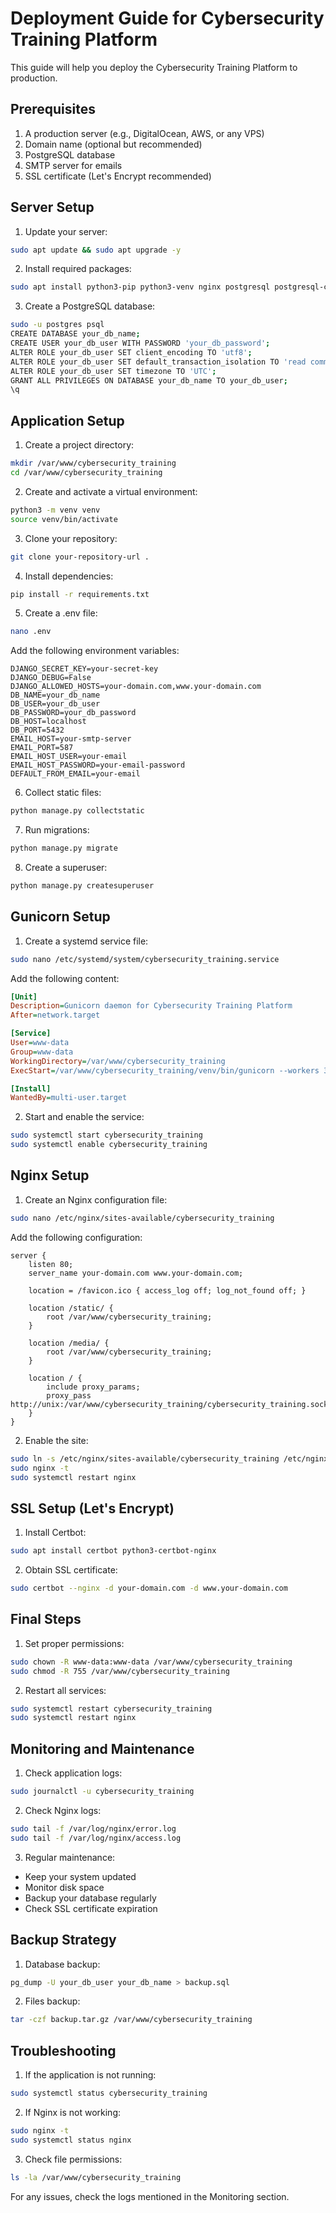 # Deployment Guide for Cybersecurity Training Platform

This guide will help you deploy the Cybersecurity Training Platform to production.

## Prerequisites

1. A production server (e.g., DigitalOcean, AWS, or any VPS)
2. Domain name (optional but recommended)
3. PostgreSQL database
4. SMTP server for emails
5. SSL certificate (Let's Encrypt recommended)

## Server Setup

1. Update your server:
```bash
sudo apt update && sudo apt upgrade -y
```

2. Install required packages:
```bash
sudo apt install python3-pip python3-venv nginx postgresql postgresql-contrib
```

3. Create a PostgreSQL database:
```bash
sudo -u postgres psql
CREATE DATABASE your_db_name;
CREATE USER your_db_user WITH PASSWORD 'your_db_password';
ALTER ROLE your_db_user SET client_encoding TO 'utf8';
ALTER ROLE your_db_user SET default_transaction_isolation TO 'read committed';
ALTER ROLE your_db_user SET timezone TO 'UTC';
GRANT ALL PRIVILEGES ON DATABASE your_db_name TO your_db_user;
\q
```

## Application Setup

1. Create a project directory:
```bash
mkdir /var/www/cybersecurity_training
cd /var/www/cybersecurity_training
```

2. Create and activate a virtual environment:
```bash
python3 -m venv venv
source venv/bin/activate
```

3. Clone your repository:
```bash
git clone your-repository-url .
```

4. Install dependencies:
```bash
pip install -r requirements.txt
```

5. Create a .env file:
```bash
nano .env
```

Add the following environment variables:
```
DJANGO_SECRET_KEY=your-secret-key
DJANGO_DEBUG=False
DJANGO_ALLOWED_HOSTS=your-domain.com,www.your-domain.com
DB_NAME=your_db_name
DB_USER=your_db_user
DB_PASSWORD=your_db_password
DB_HOST=localhost
DB_PORT=5432
EMAIL_HOST=your-smtp-server
EMAIL_PORT=587
EMAIL_HOST_USER=your-email
EMAIL_HOST_PASSWORD=your-email-password
DEFAULT_FROM_EMAIL=your-email
```

6. Collect static files:
```bash
python manage.py collectstatic
```

7. Run migrations:
```bash
python manage.py migrate
```

8. Create a superuser:
```bash
python manage.py createsuperuser
```

## Gunicorn Setup

1. Create a systemd service file:
```bash
sudo nano /etc/systemd/system/cybersecurity_training.service
```

Add the following content:
```ini
[Unit]
Description=Gunicorn daemon for Cybersecurity Training Platform
After=network.target

[Service]
User=www-data
Group=www-data
WorkingDirectory=/var/www/cybersecurity_training
ExecStart=/var/www/cybersecurity_training/venv/bin/gunicorn --workers 3 --bind unix:/var/www/cybersecurity_training/cybersecurity_training.sock cybersecurity_training.wsgi:application

[Install]
WantedBy=multi-user.target
```

2. Start and enable the service:
```bash
sudo systemctl start cybersecurity_training
sudo systemctl enable cybersecurity_training
```

## Nginx Setup

1. Create an Nginx configuration file:
```bash
sudo nano /etc/nginx/sites-available/cybersecurity_training
```

Add the following configuration:
```nginx
server {
    listen 80;
    server_name your-domain.com www.your-domain.com;

    location = /favicon.ico { access_log off; log_not_found off; }
    
    location /static/ {
        root /var/www/cybersecurity_training;
    }

    location /media/ {
        root /var/www/cybersecurity_training;
    }

    location / {
        include proxy_params;
        proxy_pass http://unix:/var/www/cybersecurity_training/cybersecurity_training.sock;
    }
}
```

2. Enable the site:
```bash
sudo ln -s /etc/nginx/sites-available/cybersecurity_training /etc/nginx/sites-enabled
sudo nginx -t
sudo systemctl restart nginx
```

## SSL Setup (Let's Encrypt)

1. Install Certbot:
```bash
sudo apt install certbot python3-certbot-nginx
```

2. Obtain SSL certificate:
```bash
sudo certbot --nginx -d your-domain.com -d www.your-domain.com
```

## Final Steps

1. Set proper permissions:
```bash
sudo chown -R www-data:www-data /var/www/cybersecurity_training
sudo chmod -R 755 /var/www/cybersecurity_training
```

2. Restart all services:
```bash
sudo systemctl restart cybersecurity_training
sudo systemctl restart nginx
```

## Monitoring and Maintenance

1. Check application logs:
```bash
sudo journalctl -u cybersecurity_training
```

2. Check Nginx logs:
```bash
sudo tail -f /var/log/nginx/error.log
sudo tail -f /var/log/nginx/access.log
```

3. Regular maintenance:
- Keep your system updated
- Monitor disk space
- Backup your database regularly
- Check SSL certificate expiration

## Backup Strategy

1. Database backup:
```bash
pg_dump -U your_db_user your_db_name > backup.sql
```

2. Files backup:
```bash
tar -czf backup.tar.gz /var/www/cybersecurity_training
```

## Troubleshooting

1. If the application is not running:
```bash
sudo systemctl status cybersecurity_training
```

2. If Nginx is not working:
```bash
sudo nginx -t
sudo systemctl status nginx
```

3. Check file permissions:
```bash
ls -la /var/www/cybersecurity_training
```

For any issues, check the logs mentioned in the Monitoring section. 